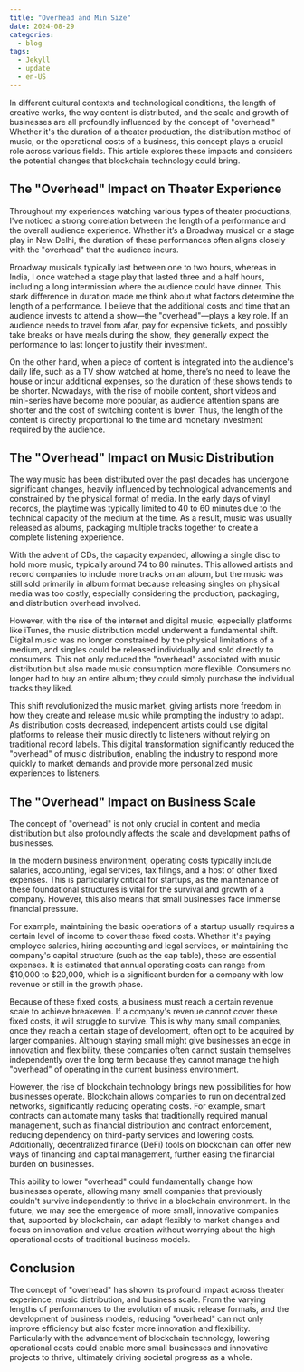 ```yaml
---
title: "Overhead and Min Size"
date: 2024-08-29
categories:
  - blog
tags:
  - Jekyll
  - update
  - en-US
---
```


In different cultural contexts and technological conditions, the length of creative works, the way content is distributed, and the scale and growth of businesses are all profoundly influenced by the concept of "overhead." Whether it's the duration of a theater production, the distribution method of music, or the operational costs of a business, this concept plays a crucial role across various fields. This article explores these impacts and considers the potential changes that blockchain technology could bring.

## The "Overhead" Impact on Theater Experience

Throughout my experiences watching various types of theater productions, I've noticed a strong correlation between the length of a performance and the overall audience experience. Whether it’s a Broadway musical or a stage play in New Delhi, the duration of these performances often aligns closely with the "overhead" that the audience incurs.

Broadway musicals typically last between one to two hours, whereas in India, I once watched a stage play that lasted three and a half hours, including a long intermission where the audience could have dinner. This stark difference in duration made me think about what factors determine the length of a performance. I believe that the additional costs and time that an audience invests to attend a show—the "overhead"—plays a key role. If an audience needs to travel from afar, pay for expensive tickets, and possibly take breaks or have meals during the show, they generally expect the performance to last longer to justify their investment.

On the other hand, when a piece of content is integrated into the audience's daily life, such as a TV show watched at home, there’s no need to leave the house or incur additional expenses, so the duration of these shows tends to be shorter. Nowadays, with the rise of mobile content, short videos and mini-series have become more popular, as audience attention spans are shorter and the cost of switching content is lower. Thus, the length of the content is directly proportional to the time and monetary investment required by the audience.

## The "Overhead" Impact on Music Distribution

The way music has been distributed over the past decades has undergone significant changes, heavily influenced by technological advancements and constrained by the physical format of media. In the early days of vinyl records, the playtime was typically limited to 40 to 60 minutes due to the technical capacity of the medium at the time. As a result, music was usually released as albums, packaging multiple tracks together to create a complete listening experience.

With the advent of CDs, the capacity expanded, allowing a single disc to hold more music, typically around 74 to 80 minutes. This allowed artists and record companies to include more tracks on an album, but the music was still sold primarily in album format because releasing singles on physical media was too costly, especially considering the production, packaging, and distribution overhead involved.

However, with the rise of the internet and digital music, especially platforms like iTunes, the music distribution model underwent a fundamental shift. Digital music was no longer constrained by the physical limitations of a medium, and singles could be released individually and sold directly to consumers. This not only reduced the "overhead" associated with music distribution but also made music consumption more flexible. Consumers no longer had to buy an entire album; they could simply purchase the individual tracks they liked.

This shift revolutionized the music market, giving artists more freedom in how they create and release music while prompting the industry to adapt. As distribution costs decreased, independent artists could use digital platforms to release their music directly to listeners without relying on traditional record labels. This digital transformation significantly reduced the "overhead" of music distribution, enabling the industry to respond more quickly to market demands and provide more personalized music experiences to listeners.

## The "Overhead" Impact on Business Scale

The concept of "overhead" is not only crucial in content and media distribution but also profoundly affects the scale and development paths of businesses.

In the modern business environment, operating costs typically include salaries, accounting, legal services, tax filings, and a host of other fixed expenses. This is particularly critical for startups, as the maintenance of these foundational structures is vital for the survival and growth of a company. However, this also means that small businesses face immense financial pressure.

For example, maintaining the basic operations of a startup usually requires a certain level of income to cover these fixed costs. Whether it's paying employee salaries, hiring accounting and legal services, or maintaining the company's capital structure (such as the cap table), these are essential expenses. It is estimated that annual operating costs can range from $10,000 to $20,000, which is a significant burden for a company with low revenue or still in the growth phase.

Because of these fixed costs, a business must reach a certain revenue scale to achieve breakeven. If a company's revenue cannot cover these fixed costs, it will struggle to survive. This is why many small companies, once they reach a certain stage of development, often opt to be acquired by larger companies. Although staying small might give businesses an edge in innovation and flexibility, these companies often cannot sustain themselves independently over the long term because they cannot manage the high "overhead" of operating in the current business environment.

However, the rise of blockchain technology brings new possibilities for how businesses operate. Blockchain allows companies to run on decentralized networks, significantly reducing operating costs. For example, smart contracts can automate many tasks that traditionally required manual management, such as financial distribution and contract enforcement, reducing dependency on third-party services and lowering costs. Additionally, decentralized finance (DeFi) tools on blockchain can offer new ways of financing and capital management, further easing the financial burden on businesses.

This ability to lower "overhead" could fundamentally change how businesses operate, allowing many small companies that previously couldn't survive independently to thrive in a blockchain environment. In the future, we may see the emergence of more small, innovative companies that, supported by blockchain, can adapt flexibly to market changes and focus on innovation and value creation without worrying about the high operational costs of traditional business models.

## Conclusion

The concept of "overhead" has shown its profound impact across theater experience, music distribution, and business scale. From the varying lengths of performances to the evolution of music release formats, and the development of business models, reducing "overhead" can not only improve efficiency but also foster more innovation and flexibility. Particularly with the advancement of blockchain technology, lowering operational costs could enable more small businesses and innovative projects to thrive, ultimately driving societal progress as a whole.
